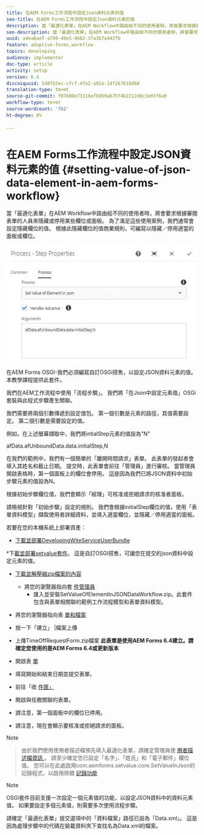 ```yaml
---
title: 在AEM Forms工作流程中設定Json資料元素的值
seo-title: 在AEM Forms工作流程中設定Json資料元素的值
description: 當「最適化表單」在AEM Workflow中路由給不同的使用者時，將會要求根據審閱表單的人員來隱藏或停用某些欄位或面板。 為了滿足這些使用案例，我們通常會設定隱藏欄位的值。 根據此隱藏欄位的值商業規則，可編寫以隱藏／停用適當的面板或欄位。
seo-description: 當「最適化表單」在AEM Workflow中路由給不同的使用者時，將會要求根據審閱表單的人員來隱藏或停用某些欄位或面板。 為了滿足這些使用案例，我們通常會設定隱藏欄位的值。 根據此隱藏欄位的值商業規則，可編寫以隱藏／停用適當的面板或欄位。
uuid: a4ea6aef-a799-49e5-9682-3fa3b7a442fb
feature: adaptive-forms,workflow
topics: developing
audience: implementer
doc-type: article
activity: setup
version: 6.4
discoiquuid: 548fb2ec-cfcf-4fe2-a02a-14f267618d68
translation-type: tm+mt
source-git-commit: f07680e73316efb859a675f4b2212d8c3e03f6a0
workflow-type: tm+mt
source-wordcount: '762'
ht-degree: 0%

---
```



# 在AEM Forms工作流程中設定JSON資料元素的值 {#setting-value-of-json-data-element-in-aem-forms-workflow}

當「最適化表單」在AEM Workflow中路由給不同的使用者時，將會要求根據審閱表單的人員來隱藏或停用某些欄位或面板。 為了滿足這些使用案例，我們通常會設定隱藏欄位的值。 根據此隱藏欄位的值商業規則，可編寫以隱藏／停用適當的面板或欄位。

![設定json資料中的元素值](assets/capture-3.gif)

在AEM Forms OSGI-我們必須編寫自訂OSGi搭售，以設定JSON資料元素的值。 本教學課程提供此套件。

我們在AEM工作流程中使用「流程步驟」。 我們將「在Json中設定元素值」OSGi套裝與此程式步驟產生關聯。

我們需要將兩個引數傳遞到設定值包。 第一個引數是元素的路徑，其值需要設定。 第二個引數是需要設定的值。

例如，在上述螢幕擷取中，我們將intialStep元素的值設為&quot;N&quot;

afData.afUnboundData.data.initialStep,N

在我們的範例中，我們有一個簡單的「離開時間請求」表單。 此表單的發起者會填入其姓名和截止日期。 提交時，此表單會前往「管理員」進行審核。 當管理員開啟表格時，第一個面板上的欄位會停用。 這是因為我們已將JSON資料中初始步驟元素的值設為N。

根據初始步驟欄位值，我們會顯示「經理」可核准或拒絕請求的核准者面板。

請檢視針對「初始步驟」設定的規則。 我們會根據initialStep欄位的值，使用「表單資料模型」擷取使用者詳細資料，並填入適當欄位，並隱藏／停用適當的面板。

若要在您的本機系統上部署資產：

* [下載並部署DevelopingWiteServiceUserBundle](/help/forms/assets/common-osgi-bundles/DevelopingWithServiceUser.jar)

*下[載並部署setvalue套件](/help/forms/assets/common-osgi-bundles/SetValueApp.core-1.0-SNAPSHOT.jar)。 這是自訂OSGI搭售，可讓您在提交的json資料中設定元素的值。

* [下載並解壓縮zip檔案的內容](assets/set-value-jsondata.zip)
   * 將您的瀏覽器指向套 [件管理員](http://localhost:4502/crx/packmgr/index.jsp)
      * 匯入並安裝SetValueOfElementInJSONDataWorkflow.zip。此套件包含與表單相關聯的範例工作流程模型和表單資料模型。

* 將您的瀏覽器指向表 [單和檔案](http://localhost:4502/aem/forms.html/content/dam/formsanddocuments)
* 按一下「建立」 |檔案上傳
* 上傳TimeOffRequestForm.zip檔案
   **此表單是使用AEM Forms 6.4建立。請確定您使用的是AEM Forms 6.4或更新版本**
* 開啟表 [單](http://localhost:4502/content/dam/formsanddocuments/timeoffrequest/jcr:content?wcmmode=disabled)
* 填寫開始和結束日期並提交表單。
* 前往「收 [件匣」](http://localhost:4502/aem/inbox)
* 開啟與任務關聯的表單。
* 請注意，第一個面板中的欄位已停用。
* 請注意，現在會顯示要核准或拒絕請求的面板。



>[!NOTE]

>由於我們使用使用者描述檔預先填入最適化表單，請確定管理員使 [用者描述檔資訊 ](http://localhost:4502/security/users.html)。 請至少確定您已設定「名字」、「姓氏」和「電子郵件」欄位值。
>您可以在此處啟用com.aemforms.setvalue.core.SetValueInJson的記錄程式，以啟用除錯 [記錄功能](http://localhost:4502/system/console/slinglog)

>[!NOTE]
>
>OSGi套件目前支援一次設定一個元素值的功能，以設定JSON資料中的資料元素值。 如果要設定多個元素值，則需要多次使用流程步驟。
>
>請確定「最適化表單」提交選項中的「資料檔案」路徑已設為「Data.xml」。 這是因為處理步驟中的代碼在裝載資料夾下查找名為Data.xml的檔案。
